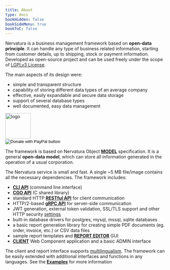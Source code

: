 ```yaml
---
title: About
type: docs
bookHidden: false
bookSideMenu: true
bookToC: false
---
```


Nervatura is a business management framework based on **open-data principle**. It can handle any type of business related information, starting from customer details, up to shipping, stock or payment information. Developed as open-source project and can be used freely under the scope of [LGPLv3 License](http://www.gnu.org/licenses/lgpl.html).

<div class="row infoRow">
  <div class="cell mobile">
    The main aspects of its design were:
    <ul>
      <li>simple and transparent structure</li>
      <li>capability of storing different data types of an average company</li>
      <li>effective, easily expandable and secure data storage</li>
      <li>support of several database types</li>
      <li>well documented, easy data management</li>
    </ul>
  </div>
  <div class="cell contactCol mobile">
    <div class="paypal">
      <a href="http://nervatura.com" target="_blank" rel="noopener noreferrer"
          title="Nervatura Homepage" >
          <img src="/images/logo_green.svg" style="width:80px;" alt="logo" class="logo" />
      </a>
    </div>
    <div class="paypal">
      <form action="https://www.paypal.com/donate" method="post" target="_top">
        <input type="hidden" name="hosted_button_id" value="{{< param DonateId >}}" />
        <input type="image" src="https://www.paypalobjects.com/en_US/i/btn/btn_donateCC_LG.gif" border="0" name="submit" title="PayPal - The safer, easier way to pay online!" alt="Donate with PayPal button" />
        <img alt="" border="0" src="https://www.paypal.com/en_US/i/scr/pixel.gif" width="1" height="1" />
      </form>
    </div>
  </div>
</div>

The framework is based on Nervatura Object [**MODEL**](/docs/model) specification. It is a general **open-data model**, which can store all information generated in the operation of a usual corporation.

The Nervatura service is small and fast. A single ~5 MB file/image contains all the necessary dependencies.
The framework includes:
- [**CLI API**](/docs/service/cli#cli-api) (command line interface)
- [**CGO API**](/docs/service/cli#cgo-api) (C shared library)
- standard HTTP [**RESTful API**](/docs/service/api) for client communication
- HTTP/2-based [**gRPC API**](/docs/service/grpc) for server-side communication
- JWT generation, external token validation, SSL/TLS support and other HTTP security [settings](/docs/install#configuration-options)
- built-in database drivers for postgres, mysql, mssql, sqlite databases
- a basic report generation library for creating simple PDF documents (eg. order, invoice, etc.) 
or CSV data files
- sample report templates and [**REPORT EDITOR**](/docs/client/program/editor) GUI
- [**CLIENT**](/docs/client) Web Component application and a basic ADMIN interface

The client and report interface supports [multilingualism](/docs/start/customization#customize-the-appearance). The framework can be easily extended with additional interfaces and functions in any languages. See the [**Examples**](/docs/start/examples) for more information

